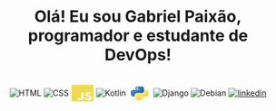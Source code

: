 <div align=center>
  <h1>Olá! Eu sou Gabriel Paixão, programador e estudante de DevOps!</h1>
</div>

<div style="display: inline_block" align="center"><br>
  <img align="center" alt="HTML" height="30" width="40" src="https://cdn.jsdelivr.net/gh/devicons/devicon/icons/html5/html5-plain-wordmark.svg">
  <img align="center" alt="CSS" height="30" width="40" src="https://cdn.jsdelivr.net/gh/devicons/devicon/icons/css3/css3-plain-wordmark.svg">
  <img align="center" alt="Js" height="30" width="40" src="https://raw.githubusercontent.com/devicons/devicon/master/icons/javascript/javascript-plain.svg">
  <img align="center" alt="Kotlin" height="30" width="40" src="https://cdn.jsdelivr.net/gh/devicons/devicon/icons/kotlin/kotlin-original.svg">
  <img align="center" alt="Python" height="30" width="40" src="https://raw.githubusercontent.com/devicons/devicon/master/icons/python/python-original.svg">
  <img align="center" alt="Django" height="30" width="40" src="https://cdn.jsdelivr.net/gh/devicons/devicon/icons/django/django-plain.svg">
  <img align="center" alt="Debian" height="30" width="40" src="https://cdn.jsdelivr.net/gh/devicons/devicon/icons/debian/debian-plain.svg">
  <a href="https://www.linkedin.com/in/gabrielbpaixao/" target="blank"><img align="center" alt="linkedin" height="30" width="40" src="https://cdn.jsdelivr.net/gh/devicons/devicon/icons/linkedin/linkedin-original.svg"></a>
</div>
